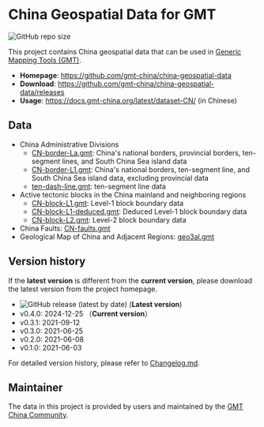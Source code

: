 # China Geospatial Data for GMT

![GitHub repo size](https://img.shields.io/github/repo-size/gmt-china/china-geospatial-data)

This project contains China geospatial data that can be used in
[Generic Mapping Tools (GMT)](https://www.generic-mapping-tools.org/).

- **Homepage**: https://github.com/gmt-china/china-geospatial-data
- **Download**: https://github.com/gmt-china/china-geospatial-data/releases
- **Usage**: https://docs.gmt-china.org/latest/dataset-CN/ (in Chinese)

## Data

- China Administrative Divisions
  - [CN-border-La.gmt](CN-border-La.gmt): China's national borders, provincial borders,
    ten-segment lines, and South China Sea island data
  - [CN-border-L1.gmt](CN-border-L1.gmt): China's national borders, ten-segment line,
    and South China Sea island data, excluding provincial data
  - [ten-dash-line.gmt](ten-dash-line.gmt): ten-segment line data
- Active tectonic blocks in the China mainland and neighboring regions
  - [CN-block-L1.gmt](CN-block-L1.gmt): Level-1 block boundary data
  - [CN-block-L1-deduced.gmt](CN-block-L1-deduced.gmt): Deduced Level-1 block boundary data
  - [CN-block-L2.gmt](CN-block-L2.gmt): Level-2 block boundary data
- China Faults:	[CN-faults.gmt](CN-faults.gmt)
- Geological Map of China and Adjacent Regions: [geo3al.gmt](geo3al.gmt)

## Version history

If the **latest version** is different from the **current version**,
please download the latest version from the project homepage.

- ![GitHub release (latest by date)](https://img.shields.io/github/v/release/gmt-china/china-geospatial-data) (**Latest version**)
- v0.4.0: 2024-12-25 （**Current version**）
- v0.3.1: 2021-09-12
- v0.3.0: 2021-06-25
- v0.2.0: 2021-06-08
- v0.1.0: 2021-06-03

For detailed version history, please refer to [Changelog.md](Changelog.md).

## Maintainer

The data in this project is provided by users and maintained by the
[GMT China Community](https://gmt-china.org/).
